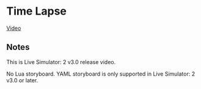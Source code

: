 Time Lapse
==========

[Video][VideoLink]

[VideoLink]: https://www.youtube.com/watch?v=Xl5jAM7qdBQ

Notes
-----

This is Live Simulator: 2 v3.0 release video.

No Lua storyboard. YAML storyboard is only supported in Live Simulator: 2 v3.0 or later.
